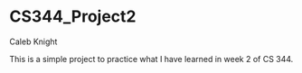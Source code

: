 # CS344_Project2
Caleb Knight

This is a simple project to practice what I have learned in week 2 of CS 344.
